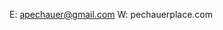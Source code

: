 E: apechauer@gmail.com
W: pechauerplace.com

<!---
AlexPechauer/AlexPechauer is a ✨ special ✨ repository because its `README.md` (this file) appears on your GitHub profile.
You can click the Preview link to take a look at your changes.
---> 
